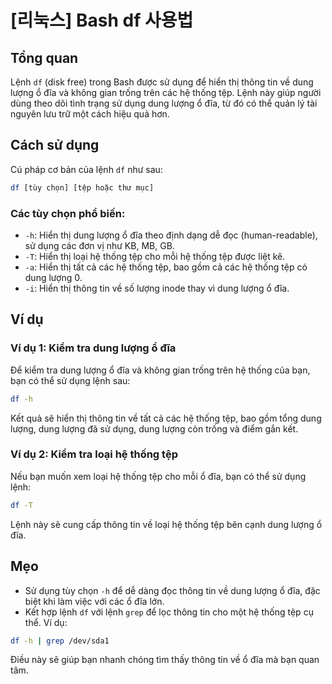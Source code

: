 # [리눅스] Bash df 사용법

## Tổng quan
Lệnh `df` (disk free) trong Bash được sử dụng để hiển thị thông tin về dung lượng ổ đĩa và không gian trống trên các hệ thống tệp. Lệnh này giúp người dùng theo dõi tình trạng sử dụng dung lượng ổ đĩa, từ đó có thể quản lý tài nguyên lưu trữ một cách hiệu quả hơn.

## Cách sử dụng
Cú pháp cơ bản của lệnh `df` như sau:

```bash
df [tùy chọn] [tệp hoặc thư mục]
```

### Các tùy chọn phổ biến:
- `-h`: Hiển thị dung lượng ổ đĩa theo định dạng dễ đọc (human-readable), sử dụng các đơn vị như KB, MB, GB.
- `-T`: Hiển thị loại hệ thống tệp cho mỗi hệ thống tệp được liệt kê.
- `-a`: Hiển thị tất cả các hệ thống tệp, bao gồm cả các hệ thống tệp có dung lượng 0.
- `-i`: Hiển thị thông tin về số lượng inode thay vì dung lượng ổ đĩa.

## Ví dụ
### Ví dụ 1: Kiểm tra dung lượng ổ đĩa
Để kiểm tra dung lượng ổ đĩa và không gian trống trên hệ thống của bạn, bạn có thể sử dụng lệnh sau:

```bash
df -h
```

Kết quả sẽ hiển thị thông tin về tất cả các hệ thống tệp, bao gồm tổng dung lượng, dung lượng đã sử dụng, dung lượng còn trống và điểm gắn kết.

### Ví dụ 2: Kiểm tra loại hệ thống tệp
Nếu bạn muốn xem loại hệ thống tệp cho mỗi ổ đĩa, bạn có thể sử dụng lệnh:

```bash
df -T
```

Lệnh này sẽ cung cấp thông tin về loại hệ thống tệp bên cạnh dung lượng ổ đĩa.

## Mẹo
- Sử dụng tùy chọn `-h` để dễ dàng đọc thông tin về dung lượng ổ đĩa, đặc biệt khi làm việc với các ổ đĩa lớn.
- Kết hợp lệnh `df` với lệnh `grep` để lọc thông tin cho một hệ thống tệp cụ thể. Ví dụ:

```bash
df -h | grep /dev/sda1
```

Điều này sẽ giúp bạn nhanh chóng tìm thấy thông tin về ổ đĩa mà bạn quan tâm.